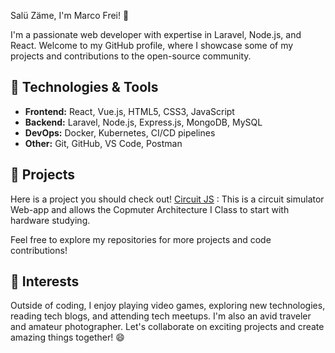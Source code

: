 Salü Zäme, I'm Marco Frei! 👋

I'm a passionate web developer with expertise in Laravel, Node.js, and React. Welcome to my GitHub profile, where I showcase some of my projects and contributions to the open-source community.

## 🚀 Technologies & Tools

- **Frontend:** React, Vue.js, HTML5, CSS3, JavaScript
- **Backend:** Laravel, Node.js, Express.js, MongoDB, MySQL
- **DevOps:** Docker, Kubernetes, CI/CD pipelines
- **Other:** Git, GitHub, VS Code, Postman

## 🔭 Projects

Here is a project you should check out! [Circuit JS](https://github.com/MFreiTech/circuitjs1) : This is a circuit simulator Web-app and allows the Copmuter Architecture I Class to start with hardware studying.

Feel free to explore my repositories for more projects and code contributions!

## 🌟 Interests

Outside of coding, I enjoy playing video games, exploring new technologies, reading tech blogs, and attending tech meetups. I'm also an avid traveler and amateur photographer. Let's collaborate on exciting projects and create amazing things together! 😄
